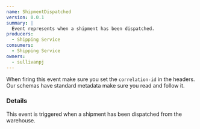 ```yaml
---
name: ShipmentDispatched
version: 0.0.1
summary: |
  Event represents when a shipment has been dispatched.
producers:
  - Shipping Service
consumers:
  - Shipping Service
owners:
  - sullivanpj
---
```


<Admonition>When firing this event make sure you set the `correlation-id` in the headers. Our schemas have standard metadata make sure you read and follow it.</Admonition>

### Details

This event is triggered when a shipment has been dispatched from the warehouse.

<NodeGraph title="Consumer / Producer Diagram" />

<Schema />
